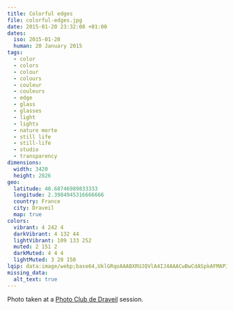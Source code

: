 ```yaml
---
title: Colorful edges
file: colorful-edges.jpg
date: 2015-01-20 23:32:08 +01:00
dates:
  iso: 2015-01-20
  human: 20 January 2015
tags:
  - color
  - colors
  - colour
  - colours
  - couleur
  - couleurs
  - edge
  - glass
  - glasses
  - light
  - lights
  - nature morte
  - still life
  - still-life
  - studio
  - transparency
dimensions:
  width: 3420
  height: 2826
geo:
  latitude: 48.68746989833333
  longitude: 2.3984945316666666
  country: France
  city: Draveil
  map: true
colors:
  vibrant: 4 242 4
  darkVibrant: 4 132 44
  lightVibrant: 109 133 252
  muted: 2 151 2
  darkMuted: 4 4 4
  lightMuted: 3 28 150
lqip: data:image/webp;base64,UklGRqoAAABXRUJQVlA4IJ4AAACwBwCdASpkAFMAP3G0z2A0ryolpJVbUpAuCWcA1jiqYJf3mYpILhIJWX3sX47GoXEilQ9s7VDxuG7W93pMFCazwaczIXfAAP7uP5Z2pSBwjjMUWulTr6A1lzvZAZt4dFr3HQKtqpILiCK+oA3PnbfUMlbaBipFm1J6L48pni5vJKuJH9kfOn6B4ZuCO/1LU4Z+LRd/ymT3Y3BJeiAAAA==
missing_data:
  alt_text: true
---
```


Photo taken at a <a href="https://photo-club-draveil.fr/">Photo Club de Draveil</a> session.
